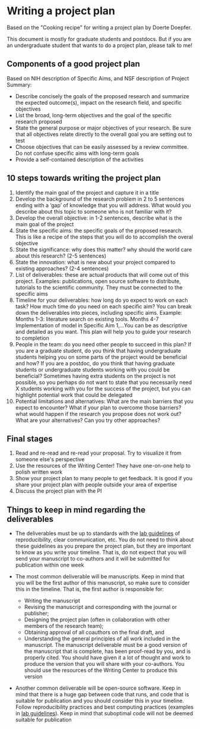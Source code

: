 # Writing a project plan
Based on the "Cooking recipe" for writing a project plan by Doerte Doepfer.

This document is mostly for graduate students and postdocs. But if you are an undergraduate student that wants to do a project plan, please talk to me!

## Components of a good project plan
Based on NIH description of Specific Aims, and NSF description of Project Summary:
- Describe concisely the goals of the proposed research and summarize the expected outcome(s), impact on the research field, and specific objectives
- List the broad, long-term objectives and the goal of the specific research proposed
- State the general purpose or major objectives of your research. Be sure that all objectives relate directly to the overall goal you are setting out to test
- Choose objectives that can be easily assessed by a review committee. Do not confuse specific aims with long-term goals
- Provide a self-contained description of the activities

## 10 steps towards writing the project plan

1. Identify the main goal of the project and capture it in a title
2. Develop the background of the research problem in 2 to 5 sentences ending with a ‘gap’ of knowledge that you will address. What would you describe about this topic to someone who is not familiar with it?
3. Develop the overall objective: in 1-2 sentences, describe what is the main goal of the project
4. State the specific aims: the specific goals of the proposed research. This is like a recipe of the steps that you will do to accomplish the overal objective 
5. State the significance: why does this matter? why should the world care about this research? (2-5 sentences)
6. State the innovation: what is new about your project compared to existing approaches? (2-4 sentences)
7. List of deliverables: these are actual products that will come out of this project. Examples: publications, open source software to distribute, tutorials to the scientific community. They must be connected to the specific aims
8. Timeline for your deliverables: how long do yo expect to work on each task? How much time do you need on each specific aim? You can break down the deliverables into pieces, including specific aims. Example: Months 1-3: literature search on existing tools. Months 4-7 Implementation of model in Specific Aim 1,...You can be as descriptive and detailed as you want. This plan will help you to guide your research to completion
9. People in the team: do you need other people to succeed in this plan? If you are a graduate student, do you think that having undergraduate students helping you on some parts of the project would be beneficial and how? If you are a postdoc, do you think that having graduate students or undergraduate students working with you could be beneficial? Sometimes having extra students on the project is not possible, so you perhaps do not want to state that you necessarily need X students working with you for the success of the project, but you can highlight potential work that could be delegated
10. Potential limitations and alternatives: What are the main barriers that you expect to encounter? What if your plan to overcome those barriers? what would happen if the research you propose does not work out? What are your alternatives? Can you try other approaches?

## Final stages
1. Read and re-read and re-read your proposal. Try to visualize it from someone else's perspective
2. Use the resources of the Writing Center! They have one-on-one help to polish written work
3. Show your project plan to many people to get feedback. It is good if you share your project plan with people outside your area of expertise
4. Discuss the project plan with the PI

## Things to keep in mind regarding the deliverables
- The deliverables must be up to standards with the [lab guidelines](https://github.com/solislemuslab/lab-dynamics/blob/master/lab-guidelines.md) of reproducibility, clear communication, etc. You do not need to think about these guidelines as you prepare the project plan, but they are important to know as you write your timeline. That is, do not expect that you will send your manuscript to co-authors and it will be submitted for publication within one week

- The most common deliverable will be manuscripts. Keep in mind that you will be the first author of this manuscript, so make sure to consider this in the timeline. That is, the first author is responsible for:
    - Writing the manuscript
    - Revising the manuscript and corresponding with the journal or publisher;
    - Designing the project plan (often in collaboration with other members of the research team);
    - Obtaining approval of all coauthors on the final draft, and
    - Understanding the general principles of all work included in the manuscript.
The manuscript deliverable must be a good version of the manuscript that is complete, has been proof-read by you, and is properly cited. You should have given it a lot of thought and work to produce the version that you will share with your co-authors. You should use the resources of the Writing Center to produce this version

- Another common deliverable will be open-source software. Keep in mind that there is a huge gap between code that runs, and code that is suitable for publication and you should consider this in your timeline. Follow reproducibility practices and best computing practices (examples in [lab guidelines](https://github.com/solislemuslab/lab-dynamics/blob/master/lab-guidelines.md)). Keep in mind that suboptimal code will not be deemed suitable for publication